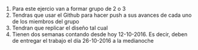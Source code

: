1. Para este ejercio van a formar grupo de 2 o 3 
2. Tendras que usar el Github para hacer push a sus avances de cada uno de los miembros del grupo 
3. Tendran que replicar el diseño tal cual 
4. Tienen dos semanas contando desde hoy 12-10-2016. Es decir, deben de entregar el trabajo el día 26-10-2016 a la medianoche
